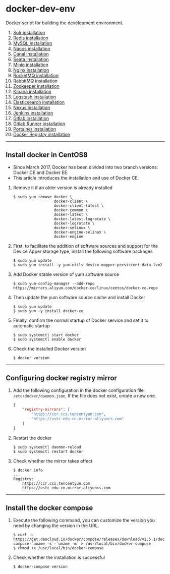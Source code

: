 # docker-dev-env

Docker script for building the development environment.

1. [Solr installation](./solr)
2. [Redis installation](./redis)
3. [MySQL installation](./mysql)
4. [Nacos installation](./nacos)
5. [Canal installation](./canal)
6. [Seata installation](./seata)
7. [Minio installation](./minio)
8. [Nginx installation](./nginx)
9. [RocketMQ installation](./rocketmq)
10. [RabbitMQ installation](./rabbitmq)
11. [Zookeeper installation](./zookeeper)
12. [Kibana installation](./kibana)
13. [Logstash installation](./logstash)
14. [Elasticsearch installation](./elasticsearch)
15. [Nexus installation](./nexus)
16. [Jenkins installation](./jenkins)
17. [Gitlab installation](./gitlab)
18. [Gitlab Runner installation](./gitlab-runner)
19. [Portainer installation](./portainer)
20. [Docker Registry installation](./docker-registry)

---

## Install docker in CentOS8

- Since March 2017, Docker has been divided into two branch versions: Docker CE and Docker EE.
- This article introduces the installation and use of Docker CE.

1. Remove it if an older version is already installed

   ```shell
   $ sudo yum remove docker \
                     docker-client \
                     docker-client-latest \
                     docker-common \
                     docker-latest \
                     docker-latest-logrotate \
                     docker-logrotate \
                     docker-selinux \
                     docker-engine-selinux \
                     docker-engine
   ```

2. First, to facilitate the addition of software sources and support for the Device Apper storage type, install the
   following software packages

   ```shell
   $ sudo yum update
   $ sudo yum install -y yum-utils device-mapper-persistent-data lvm2
   ```

3. Add Docker stable version of yum software source

   ```shell
   $ sudo yum-config-manager --add-repo https://mirrors.aliyun.com/docker-ce/linux/centos/docker-ce.repo
   ```

4. Then update the yum software source cache and install Docker

   ```shell
   $ sudo yum update
   $ sudo yum -y install docker-ce
   ```

5. Finally, confirm the normal startup of Docker service and set it to automatic startup

   ```shell
   $ sudo systemctl start docker
   $ sudo systemctl enable docker
   ```

6. Check the installed Docker version

   ```shell
   $ docker version
   ```

---

## Configuring docker registry mirror

1. Add the following configuration in the docker configuration file `/etc/docker/daemon.json`, If the file does not
   exist, create a new one.

   ```json
   {
       "registry-mirrors": [
           "https://ccr.ccs.tencentyun.com",
           "https://ustc-edu-cn.mirror.aliyuncs.com"
       ]
   }
   ```

2. Restart the docker

   ```shell
   $ sudo systemctl daemon-reload
   $ sudo systemctl restart docker
   ```

3. Check whether the mirror takes effect

   ```shell
   $ docker info
   ...
   Registry: 
       https://ccr.ccs.tencentyun.com
       https://ustc-edu-cn.mirror.aliyuncs.com
   ```

---

## Install the docker compose

1. Execute the following command, you can customize the version you need by changing the version in the URL.

   ```shell
   $ curl -L https://get.daocloud.io/docker/compose/releases/download/v2.5.1/docker-compose-`uname -s`-`uname -m` > /usr/local/bin/docker-compose
   $ chmod +x /usr/local/bin/docker-compose
   ```

2. Check whether the installation is successful

   ```shell
   $ docker-compose version
   ```